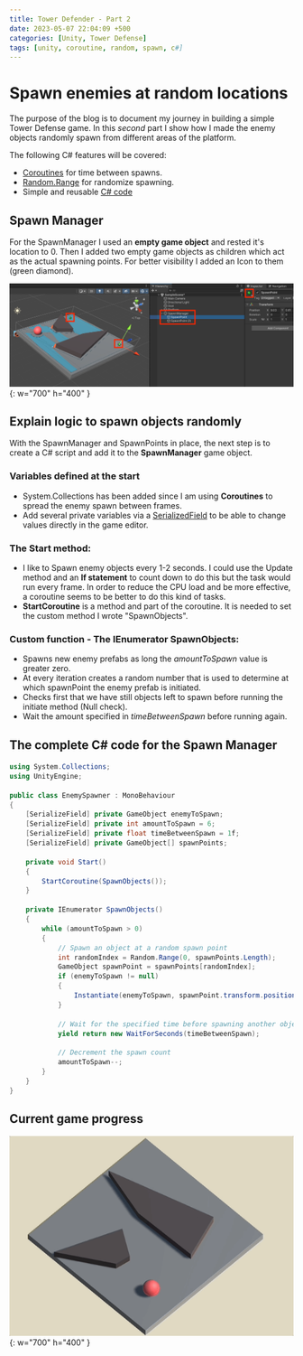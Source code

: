 ```yaml
---
title: Tower Defender - Part 2
date: 2023-05-07 22:04:09 +500
categories: [Unity, Tower Defense]
tags: [unity, coroutine, random, spawn, c#]
---
```


# Spawn enemies at random locations

The purpose of the blog is to document my journey in building a simple Tower Defense game.
In this _second_ part I show how I made the enemy objects randomly spawn from different areas of the platform.

The following C# features will be covered:

- [Coroutines](https://docs.unity3d.com/2023.2/Documentation/Manual/Coroutines.html) for time between spawns.
- [Random.Range](https://docs.unity3d.com/2023.2/Documentation/ScriptReference/Random.Range.html) for randomize spawning.
- Simple and reusable [C# code](https://docs.unity3d.com/2023.2/Documentation/Manual/CreatingAndUsingScripts.html)

## Spawn Manager

For the SpawnManager I used an **empty game object** and rested it's location to 0. Then I added two empty game objects as children which act as the actual spawning points. For better visibility I added an Icon to them (green diamond).

![Spawn points](/assets/img/SpawnPoints.png){: w="700" h="400" }

## Explain logic to spawn objects randomly

With the SpawnManager and SpawnPoints in place, the next step is to create a C# script and add it to the **SpawnManager** game object.

### Variables defined at the start

- System.Collections has been added since I am using **Coroutines** to spread the enemy spawn between frames.
- Add several private variables via a [SerializedField](https://docs.unity3d.com/2023.2/Documentation/ScriptReference/SerializeField.html) to be able to change values directly in the game editor.

### The Start method:

- I like to Spawn enemy objects every 1-2 seconds. I could use the Update method and an **If statement** to count down to do this but the task would run every frame. In order to reduce the CPU load and be more effective, a coroutine seems to be better to do this kind of tasks.
- **StartCoroutine** is a method and part of the coroutine. It is needed to set the custom method I wrote "SpawnObjects".

### Custom function - The IEnumerator SpawnObjects:

- Spawns new enemy prefabs as long the _amountToSpawn_ value is greater zero.
- At every iteration creates a random number that is used to determine at which spawnPoint the enemy prefab is initiated.
- Checks first that we have still objects left to spawn before running the initiate method (Null check).
- Wait the amount specified in _timeBetweenSpawn_ before running again.

## The complete C# code for the Spawn Manager

```c#
using System.Collections;
using UnityEngine;

public class EnemySpawner : MonoBehaviour
{
    [SerializeField] private GameObject enemyToSpawn;
    [SerializeField] private int amountToSpawn = 6;
    [SerializeField] private float timeBetweenSpawn = 1f;
    [SerializeField] private GameObject[] spawnPoints;

    private void Start()
    {
        StartCoroutine(SpawnObjects());
    }

    private IEnumerator SpawnObjects()
    {
        while (amountToSpawn > 0)
        {
            // Spawn an object at a random spawn point
            int randomIndex = Random.Range(0, spawnPoints.Length);
            GameObject spawnPoint = spawnPoints[randomIndex];
            if (enemyToSpawn != null)
            {
                Instantiate(enemyToSpawn, spawnPoint.transform.position, spawnPoint.transform.rotation);
            }

            // Wait for the specified time before spawning another object
            yield return new WaitForSeconds(timeBetweenSpawn);

            // Decrement the spawn count
            amountToSpawn--;
        }
    }
}
```

## Current game progress

![Spawn Multiple Enemies](/assets/img/MultiObjectSpawn.gif){: w="700" h="400" }
